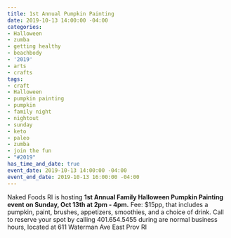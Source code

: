 ```yaml
---
title: 1st Annual Pumpkin Painting
date: 2019-10-13 14:00:00 -04:00
categories:
- Halloween
- zumba
- getting healthy
- beachbody
- '2019'
- arts
- crafts
tags:
- craft
- Halloween
- pumpkin painting
- pumpkin
- family night
- nightout
- sunday
- keto
- paleo
- zumba
- join the fun
- "#2019"
has_time_and_date: true
event_date: 2019-10-13 14:00:00 -04:00
event_end_date: 2019-10-13 16:00:00 -04:00
---
```


Naked Foods RI is hosting 
**1st Annual Family Halloween Pumpkin Painting event on Sunday, Oct 13th at 2pm - 4pm.** Fee: $15pp, that includes a pumpkin, paint, brushes, appetizers, smoothies, and a choice of drink.
Call to reserve your spot by calling 401.654.5455 during are normal business hours, located at
611 Waterman Ave East Prov RI
